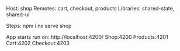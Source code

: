 Host: shop
Remotes: cart, checkout, products
Libraries: shared-state, shared-ui

Steps:
npm i
nx serve shop

App starts run on: http://localhost:4200/
Shop:4200
Products:4201
Cart:4202
Checkout:4203

